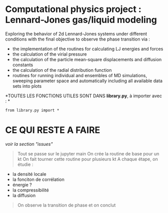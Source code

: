 # Computational physics project : Lennard-Jones gas/liquid modeling 

Exploring the behavior of 2d Lennard-Jones systems under different conditions with the final objective to observe the phase transition via : 

* the implementation of the routines for calculating LJ energies and forces
* the calculation of the virial pressure
* the calculation of the particle mean-square displacements and diffusion constants
* the calculation of the radial distribution function
* routines for running individual and ensembles of MD simulations, sweeping parameter space and automatically including all available data sets into plots

*TOUTES LES FONCTIONS UTILES SONT DANS **library.py**, à importer avec : *

`from library.py import *`


# CE QUI RESTE A FAIRE 

*voir la section "issues"*
 > Tout se passe sur le jupyter main 
 > On crée la routine de base pour un kt
 > On fait tourner cette routine pour plusieurs kt
 > A chaque étape, on étudie : 

* la densité locale
* la fonciton de corrélation
* énergie ? 
* la compressibilité
* la diffusion 

>On observe la transition de phase et on conclut

